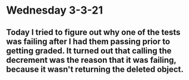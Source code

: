 # Wednesday 3-3-21 

## Today I tried to figure out why one of the tests was failing after I had them passing prior to getting graded. It turned out that calling the decrement was the reason that it was failing, because it wasn't returning the deleted object. 
